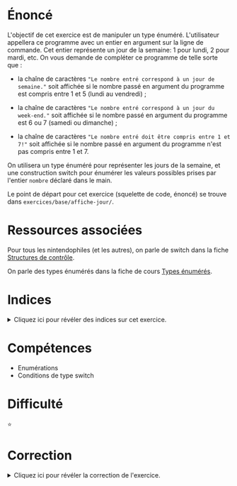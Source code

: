 # Énoncé

L'objectif de cet exercice est de manipuler un type
énuméré. L'utilisateur appellera ce programme avec un entier en
argument sur la ligne de commande. Cet entier représente un jour de
la semaine: 1 pour lundi, 2 pour mardi, etc. On vous demande de
compléter ce programme de telle sorte que :

  - la chaîne de caractères `"Le nombre entré correspond à un jour de
  semaine."` soit affichée si le nombre passé en argument du programme
  est compris entre 1 et 5 (lundi au vendredi) ;

  - la chaîne de caractères `"Le nombre entré correspond à un jour du
  week-end."` soit affichée si le nombre passé en argument du programme
  est 6 ou 7 (samedi ou dimanche) ;

  - la chaîne de caractères `"Le nombre entré doit être compris entre 1
  et 7!"` soit affichée si le nombre passé en argument du programme
  n'est pas compris entre 1 et 7.

On utilisera un type énuméré pour représenter les jours de la
semaine, et une construction switch pour énumérer les valeurs
possibles prises par l'entier `nombre` déclaré dans le main.

Le point de départ pour cet exercice (squelette de code, énoncé) se
trouve dans `exercices/base/affiche-jour/`.

# Ressources associées

Pour tous les nintendophiles (et les autres), on parle de switch dans la fiche [Structures de contrôle](http://formationc.pages.ensimag.fr/prepa/prof/kit/ctrl/).

On parle des types énumérés dans la fiche de cours [Types énumérés](http://formationc.pages.ensimag.fr/prepa/prof/papl/enum).

# Indices

<details>
<summary>Cliquez ici pour révéler des indices sur cet exercice.</summary>
<br>

* `enum` permet de déclarer un type énuméré (voir section 6.14 du poly,
  page 128) ;
* la syntaxe du `switch` est détaillée en section 3.15.1 page 57 du
  poly.

</details>

# Compétences

* Enumérations
* Conditions de type switch

# Difficulté

:star:
# Correction

<details>
<summary>Cliquez ici pour révéler la correction de l'exercice.</summary>
#### Corrigé du fichier Makefile

```make
CC=gcc
CFLAGS=-std=c99 -Wall -Wextra -g

all: affiche-jour

.PHONY: clean check

check:
	make -C tests/ check

clean:
	rm -f *~ *.o affiche-jour

```

#### Corrigé du fichier affiche-jour.c

```c
#include <stdlib.h>
#include <stdio.h>
#include <stdint.h>

enum jour
{
    lundi = 1,
    mardi,
    mercredi,
    jeudi,
    vendredi,
    samedi,
    dimanche
};
int main(int argc, char **argv)
{
    /* Affiche un message d'erreur si l'utilisateur oublie l'argument
     * à passer en ligne de commandes. */
    if (argc < 2) {
        fprintf(stderr, "Usage: %s nombre\n", argv[0]);
        exit(EXIT_FAILURE);
    }

    /* Convertit l'argument passé par l'utilisateur en entier. */
    int32_t nombre = atoi(argv[1]);

    /* On énumère les valeurs possibles prises par la variable
     * nombre: */
    switch(nombre) {
        case lundi:
        case mardi:
        case mercredi:
        case jeudi:
        case vendredi:
            /* Notez l’enchaînement de constructions 'case' ici: cela
             * signifie qu'on effectue la même opération si la valeur de
             * 'nombre' est égale à lundi, mardi, mercredi, jeudi ou
             * vendredi. */
            printf("Le nombre entré correspond à un jour de semaine.\n");
            /* break permet de sortir du switch. */
            break;
        case samedi:
        case dimanche:
            /* Même astuce pour samedi et dimanche. */
            printf("Le nombre entré correspond à un jour du week-end.\n");
            break;
        default:
            /* On tombe ici si la valeur de 'nombre' ne correspond à
             * aucun des cas énumérés ci-dessus. */
            printf("Le nombre entré doit être compris entre 1 et 7!\n");
            /* Pas besoin de break ici, puisqu'on sort du switch tout de
             * suite après. */
    }
    return EXIT_SUCCESS;
}

```


</details>
